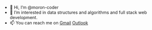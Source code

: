 - 👋 Hi, I’m @moron-coder
- 👀 I’m interested in data structures and algorithms and full stack web development.
- 📫 You can reach me on [Gmail](kutkarsh460@gmail.com) [Outlook](utkarsh18e@iitg.ac.in)

<!---
moron-coder/moron-coder is a ✨ special ✨ repository because its `README.md` (this file) appears on your GitHub profile.
You can click the Preview link to take a look at your changes.
--->
